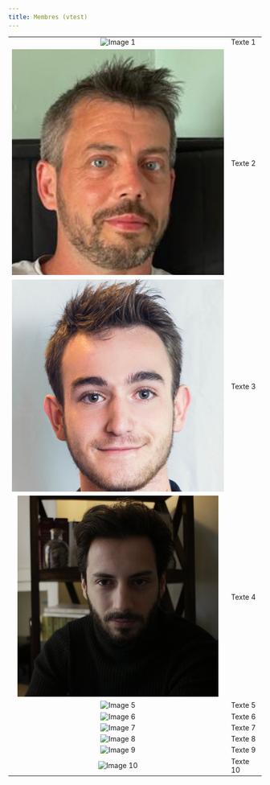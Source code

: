 ```yaml
---
title: Membres (vtest)
---
```


|           |           |
|:----------:|:----------|
| ![Image 1](julliard_virginie.jpg) | Texte 1 |
| ![Image 2](lejeune_gael.png) | Texte 2 |
| ![Image 3](alie_felix.png) | Texte 3 |
| ![Image 4](boute_edouard.jpg) | Texte 4 |
| ![Image 5](lien_image_5) | Texte 5 |
| ![Image 6](lien_image_6) | Texte 6 |
| ![Image 7](lien_image_7) | Texte 7 |
| ![Image 8](lien_image_8) | Texte 8 |
| ![Image 9](lien_image_9) | Texte 9 |
| ![Image 10](lien_image_10) | Texte 10 |